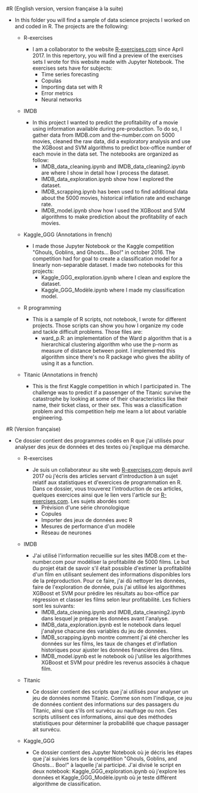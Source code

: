 #R (English version, version française à la suite)
* In this folder you will find a sample of data science projects I worked on and coded in R. The projects are the following:
  * R-exercises
    * I am a collaborator to the website  <a href="R-exercises.com">R-exercises.com</a> since April 2017. In this repertory, you will find a preview of the exercises sets I wrote for this website made with Jupyter Notebook. The
      exercises sets have for subjects:
        * Time series forecasting
        * Copulas
        * Importing data set with R
        * Error metrics
        * Neural networks
  * IMDB  
     * In this project I wanted to predict the profitability of a movie using information available during pre-production. To do so, I gather data from IMDB.com and the-number.com on 5000 movies,  cleaned the raw data, did a
       exploratory analysis and use the XGBoost and SVM algorithms to predict box-office number of each movie in the data set. The notebooks are organized as follow:
        * IMDB_data_cleaning.ipynb and IMDB_data_cleaning2.ipynb are where I show in detail how I process the dataset.
        * IMDB_data_exploration.ipynb  show how I explored the dataset.
        * IMDB_scrapping.ipynb has been used to find additional data about the 5000 movies, historical inflation rate and exchange rate.
        * IMDB_model.ipynb show how I used the XGBoost and SVM algorithms to make prediction about the profitability of each movies.
        
  * Kaggle_GGG (Annotations in french)
       * I made those Jupyter Notebook or the Kaggle competition "Ghouls, Goblins, and Ghosts... Boo!" in october 2016. The                       competition had for goal to create a classification model for a linearly non-separable dataset.
         I made two notebooks for this projects:
          * Kaggle_GGG_exploration.ipynb where I clean and explore the dataset.
          * Kaggle_GGG_Modèle.ipynb where I made my classification model.


  * R programming
       * This is a sample of R scripts, not notebook, I wrote for different projects. Those scripts can show you how I organize my code and tackle difficult problems. Those files are:  
          * ward_p.R: an implementation of the Ward p algorithm that is a hierarchical clustering algorithm who use the p-norm as measure of distance between point. I implemented this algorithm since there's no R package who gives the ability of using it as a function. 

   * Titanic (Annotations in french)
      * This is the first Kaggle competition in which I participated in. The challenge was to predict if a passenger of the Titanic survive the catastrophe by looking at some of their characteristics like their name, their ticket class, or
         their sex. This was a classification problem and this competition help me learn a lot about variable engineering.    



#R (Version française)
* Ce dossier contient des programmes codés en R que j'ai utilisés pour analyser des jeux de données et des textes où j'explique ma démarche.
  * R-exercises
    * Je suis un collaborateur au site web  <a href="R-exercises.com">R-exercises.com</a> depuis avril 2017 où j'écris des articles servant d'introduction à un sujet relatif aux statistiques et d'exercices de programmation en R.
      Dans ce dossier, vous trouverez l'introduction de ces articles, quelques exercices ainsi que le lien vers l'article sur <a href="R-exercises.com">R-exercises.com</a>.  Les sujets abordés sont:
        * Prévision d'une série chronologique
        * Copules
        * Importer des jeux de données avec R
        * Mesures de performance d'un modèle
        * Réseau de neurones
  * IMDB  
     * J'ai utilisé l'information recueillie sur les sites IMDB.com et the-number.com pour modéliser la profitabilité de 5000 films. Le but du projet était de savoir s'il était possible d'estimer la profitabilité d'un film en utilisant seulement des informations disponibles lors de la préproduction. Pour ce faire, j'ai dû nettoyer les données, faire de l'exploration de donnée, puis j'ai utilisé les algorithmes XGBoost et SVM pour prédire les résultats au box-office par régression et classer les films selon leur profitabilité. Les fichiers sont les suivants:
       * IMDB_data_cleaning.ipynb and IMDB_data_cleaning2.ipynb dans lesquel je prépare les données avant l'analyse.
       * IMDB_data_exploration.ipynb  est le notebook dans lequel j'analyse chacune des variables du jeu de données.
       * IMDB_scrapping.ipynb montre comment j'ai été chercher les données sur les films, les taux de changes et d'inflation historiques pour ajuster les données financières des films.
       * IMDB_model.ipynb est le notebook où j'utilise les algorithmes XGBoost et SVM pour prédire les revenus associés à chaque film.

  *  Titanic
     * Ce dossier contient des scripts que j'ai utilisés pour analyser un jeu de données nommé Titanic. Comme son nom l'indique, ce jeu de données contient des informations sur des passagers du Titanic, ainsi que s'ils ont survécu au naufrage ou non. Ces scripts utilisent ces informations, ainsi que des méthodes statistiques pour déterminer la probabilité que chaque passager ait survécu.

  * Kaggle_GGG
    * Ce dossier contient des Jupyter Notebook où je décris les étapes que j'ai suivies lors de la compétition "Ghouls, Goblins, and Ghosts... Boo!" à laquelle  j'ai participé. J'ai divisé le script en deux notebook: Kaggle_GGG_exploration.ipynb où j'explore les données et Kaggle_GGG_Modèle.ipynb où je teste différent algorithme de classification.
